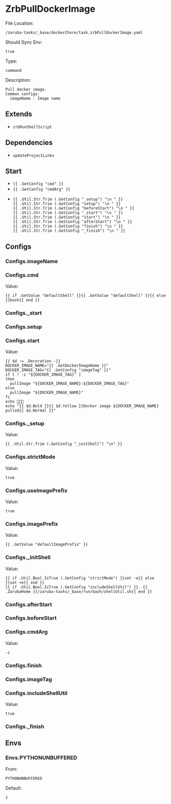 
# ZrbPullDockerImage

File Location:

    /zaruba-tasks/_base/dockerChore/task.zrbPullDockerImage.yaml

Should Sync Env:

    true

Type:

    command

Description:

    Pull docker image.
    Common configs:
      imageName : Image name



## Extends

* `zrbRunShellScript`


## Dependencies

* `updateProjectLinks`


## Start

* `{{ .GetConfig "cmd" }}`
* `{{ .GetConfig "cmdArg" }}`
*
    ```
    {{ .Util.Str.Trim (.GetConfig "_setup") "\n " }}
    {{ .Util.Str.Trim (.GetConfig "setup") "\n " }}
    {{ .Util.Str.Trim (.GetConfig "beforeStart") "\n " }}
    {{ .Util.Str.Trim (.GetConfig "_start") "\n " }}
    {{ .Util.Str.Trim (.GetConfig "start") "\n " }}
    {{ .Util.Str.Trim (.GetConfig "afterStart") "\n " }}
    {{ .Util.Str.Trim (.GetConfig "finish") "\n " }}
    {{ .Util.Str.Trim (.GetConfig "_finish") "\n " }}

    ```


## Configs


### Configs.imageName


### Configs.cmd

Value:

    {{ if .GetValue "defaultShell" }}{{ .GetValue "defaultShell" }}{{ else }}bash{{ end }}


### Configs._start


### Configs.setup


### Configs.start

Value:

    {{ $d := .Decoration -}}
    DOCKER_IMAGE_NAME="{{ .GetDockerImageName }}"
    DOCKER_IMAGE_TAG="{{ .GetConfig "imageTag" }}"
    if [ ! -z "${DOCKER_IMAGE_TAG}" ]
    then
      pullImage "${DOCKER_IMAGE_NAME}:${DOCKER_IMAGE_TAG}"
    else
      pullImage "${DOCKER_IMAGE_NAME}"
    fi
    echo 🎉🎉🎉
    echo "{{ $d.Bold }}{{ $d.Yellow }}Docker image ${DOCKER_IMAGE_NAME} pulled{{ $d.Normal }}"



### Configs._setup

Value:

    {{ .Util.Str.Trim (.GetConfig "_initShell") "\n" }}


### Configs.strictMode

Value:

    true


### Configs.useImagePrefix

Value:

    true


### Configs.imagePrefix

Value:

    {{ .GetValue "defaultImagePrefix" }}


### Configs._initShell

Value:

    {{ if .Util.Bool.IsTrue (.GetConfig "strictMode") }}set -e{{ else }}set +e{{ end }}
    {{ if .Util.Bool.IsTrue (.GetConfig "includeShellUtil") }}. {{ .ZarubaHome }}/zaruba-tasks/_base/run/bash/shellUtil.sh{{ end }}



### Configs.afterStart


### Configs.beforeStart


### Configs.cmdArg

Value:

    -c


### Configs.finish


### Configs.imageTag


### Configs.includeShellUtil

Value:

    true


### Configs._finish


## Envs


### Envs.PYTHONUNBUFFERED

From:

    PYTHONUNBUFFERED

Default:

    1